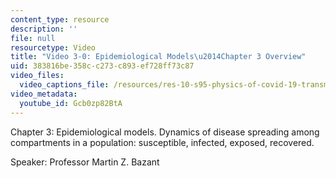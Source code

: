 ```yaml
---
content_type: resource
description: ''
file: null
resourcetype: Video
title: "Video 3-0: Epidemiological Models\u2014Chapter 3 Overview"
uid: 383816be-358c-c273-c893-ef728ff73c87
video_files:
  video_captions_file: /resources/res-10-s95-physics-of-covid-19-transmission-fall-2020/lecture-videos/video-3-0-epidemiological-models2014chapter-3-overview/Gcb0zp82BtA.vtt
video_metadata:
  youtube_id: Gcb0zp82BtA
---
```


Chapter 3: Epidemiological models. Dynamics of disease spreading among compartments in a population: susceptible, infected, exposed, recovered.

Speaker: Professor Martin Z. Bazant
